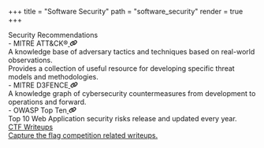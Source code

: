 +++
title = "Software Security"
path = "software_security"
render = true
+++

<!-- <span class='library-heading'>Security CheckLists</span><span> </span><a href="https://www.rust-lang.org"><img src='/Link.svg' width=15px></a> -->

<div class='library-title'>
<span class='title'>Security Recommendations</span>
</div>

<div class='lib-content'>
<div class='row'><span>- </span><span>MITRE ATT&CK®</span><a href="https://attack.mitre.org">
<img src='/Link.svg' width=15px>
</a>
</div>

<div class="library-subcontent">
<div class='row'>
<span>A knowledge base of adversary tactics and techniques based on real-world observations.</span>
</div>
<div class='row'>
<span>Provides a collection of useful resource for developing specific threat models and methodologies.</span>
</div>
</div>
</div>

<div class='lib-content'>
<div class='row'><span>- </span><span>MITRE D3FENCE</span><a href="https://d3fend.mitre.org/">
<img src='/Link.svg' width=15px>
</a></div>

<div class="library-subcontent">
<div class='row'>
<span>A knowledge graph of cybersecurity countermeasures from development to operations and forward.</span>
</div>
</div>
</div>

<div class='lib-content'>
<div class='row'><span>- </span><span>OWASP Top Ten</span><a href="https://owasp.org/www-project-top-ten">
<img src='/Link.svg' width=15px>
</a></div>

<div class="library-subcontent">
<div class='row'>
<span>Top 10 Web Application security risks release and updated every year.</span>
</div>
</div>
</div>

<div class='r-row-sec'>
<a href="/security">
 <div class='r-link'>
    <span class='r-name'>CTF  Writeups</span>
    <div class='r-row-sub'>Capture the flag competition related writeups.</div>
 </div>
</a>

</div>
